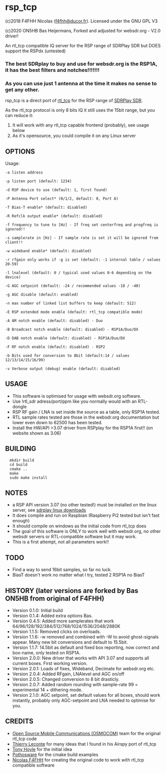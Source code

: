 # rsp_tcp

(c)2018 F4FHH Nicolas (f4fhh@ducor.fr). Licensed under the GNU GPL V3

(c)2020 ON5HB Bas Heijermans, Forked and adjusted for websdr.org - V2.0 driver!

An rtl_tcp compatible IQ server for the RSP range of SDRPlay SDR but DOES support the RSPdx (untested)

### The best SDRplay to buy and use for websdr.org is the RSP1A, it has the best filters and notches!!!!!!!
### As you can use just 1 antenna at the time it makes no sense to get any other.

rsp_tcp is a direct port of [rtl_tcp](https://github.com/osmocom/rtl-sdr) for the RSP range of [SDRPlay SDR](https://www.sdrplay.com/).

As the rtl_tcp protocol is only 8 bits IQ it still uses the 15bit range, but you can reduce it:

1. It will work with any rtl_tcp capable frontend (probably), see usage below
2. As it's opensource, you could compile it on any Linux server

## OPTIONS
Usage:

	-a listen address
	
	-p listen port (default: 1234)
	
	-d RSP device to use (default: 1, first found)
	
	-P Antenna Port select* (0/1/2, default: 0, Port A)
	
	-T Bias-T enable* (default: disabled)
	
	-R Refclk output enable* (default: disabled)
	
	-f frequency to tune to [Hz] - If freq set centerfreq and progfreq is ignored!!
	
	-s samplerate in [Hz] - If sample rate is set it will be ignored from client!!
	
	-w wideband enable* (default: disabled)
	
	-r rfgain only works if -g is set (default: -1 internal table / values 20-59)
	
	-l lnalevel (default: 0 / typical used values 0-6 depending on the device)

	-G AGC setpoint (default: -24 / recommended values -10 / -40)
	
	-g AGC disable (default: enabled)
	
	-n max number of linked list buffers to keep (default: 512)
	
	-E RSP extended mode enable (default: rtl_tcp compatible mode)
	
	-A AM notch enable (default: disabled) - Duo
	
	-B Broadcast notch enable (default: disabled) - RSP1A/Duo/DX
	
	-D DAB notch enable (default: disabled) - RSP1A/Duo/DX
	
	-F RF notch enable (default: disabled) - RSP2
	
	-b Bits used for conversion to 8bit (default:14 / values 12/13/14/15/16/99)
	
	-v Verbose output (debug) enable (default: disabled)


## USAGE
 - This software is optimised for usage with websdr.org software. 
 - Use !rtl_sdr adress/port/ppm like you normally would with an RTL-dongle
 - RSP RF gain / LNA is set inside the source as a table, only RSP1A tested.
 - RTL sample rates tested are those in the websdr.org documentation but lower even down to 62500 has been tested.
 - Install the HW/API >3.07 driver from RSPplay for the RSP1A first!! (on website shown as 3.06)

## BUILDING
```
  mkdir build
  cd build
  cmake ..
  make
  sudo make install
```
## NOTES
 - a RSP API version 3.07 (no other tested!) must be installed on the linux server, see [sdrplay linux downloads](https://www.sdrplay.com/downloads/)
 - It does compile and run on Raspbian (Raspberry Pi2 tested but isn't fast enough)
 - It should compile on windows as the initial code from rtl_tcp does
 - The goal of this software is ONLY to work well with websdr.org, no other websdr servers or RTL-compatible software but it may work.
 - This is a first attempt, not all parameters work!!
## TODO
 - Find a way to send 16bit samples, so far no luck.
 - BiasT doesn't work no matter what I try, tested 2 RSP1A no BiasT
 
## HISTORY (later versions are forked by Bas ON5HB from original of F4FHH)
 - Version 0.1.0: Initial build
 - Version 0.1.4: Added extra options Bas.
 - Version 0.4.5: Added more samplerates that work 64/96/128/192/384/512/768/1024/1536/2048/2880K
 - Version 1.1.5: Removed clicks on overloads.
 - Version 1.1.6: -w removed and combined with -W to avoid ghost-signals appear. Many new bit conversions and default to 15.5bit.
 - Version 1.1.7: 14.5bit as default and fixed box reporting, now correct and box-name, only tested on RSP1A.
 - Version 2.0.0: New driver that works with API 3.07 and supports all current boxes. First working version.
 - Version 2.0.1: Loads of fixes, Wideband, Decimate for websdr.org etc.
 - Version 2.0.4: Added RFgain, LNAlevel and AGC on/off
 - Version 2.0.5: Changed conversion to 8 bit drasticly.
 - Version 2.0.7: Added random rounding with sample-rate 99 = experimental 14 + dithering mode.
 - Version 2.1.0: AGC setpoint, set default values for all boxes, should work instantly, probably only AGC-setpoint and LNA needed to optimise for you.

## CREDITS
 - [Open Source Mobile Communications (OSMOCOM)](https://github.com/osmocom/rtl-sdr.git) team for the original rtl_tcp code
 - [Thierry Leconte](https://github.com/TLeconte/airspy_tcp.git) for many ideas that I found in his Airspy port of rtl_tcp
 - [Tony Hoyle](https://github.com/TonyHoyle/sdrplay.git) for the initial idea
 - [Pothosware](https://github.com/pothosware) for the cmake build examples
 - [Nicolas F4FHH](https://github.com/f4hh) for creating the original code to work with rtl_tcp compatible software


